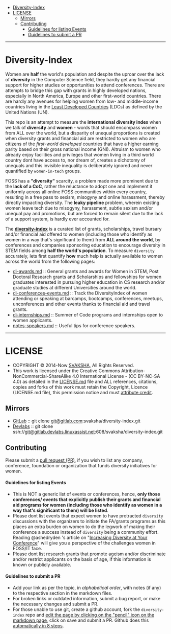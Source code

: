 + [Diversity-Index](#diversity-index)
+ [LICENSE](#license)
   + [Mirrors](#mirrors)
   + [Contributing](#contributing)
        + [Guidelines for listing Events](#guidelines-for-listing-events)
        + [Guidelines to submit a PR](#guidelines-to-submit-a-pr)

----

# Diversity-Index

Women are __half__ the world's population and despite the uproar over the lack of __diversity__ in the Computer Science field, they hardly get any financial support for higher studies or opportunities to attend conferences. There are attempts to bridge this gap with grants in highly developed nations, especially in North America, Europe and other first-world countries. There are hardly any avenues for helping women from low- and middle-income countries living in the [Least Developed Countries](https://www.oecd.org/dac/stats/49483614.pdf) (LDCs) as defined by the United Nations (UN). 

This repo is an attempt to measure the __international diversity index__ when we talk of __diversity__ and __women__ - words that should encompass women from ALL over the world, but a disparity of unequal proportions is created when diversity grants and financial aid are restricted to women who are citizens of the _first-world developed_ countries that have a higher earning parity based on their gross national income (GNI). Altruism to women who already enjoy facilities and privileges that women living in a third world country dont have access to, nor dream of, creates a dichotomy of unequals and this invisible inequality is deliberately ignored and never quantified by `women-in-tech` groups.

FOSS has a __"diversity"__ scarcity, a problem made more prominent due to the __lack of a CoC__, rather the reluctance to adopt one and implement it uniformly across all online FOSS communities within every country, resulting in a free pass to sexism, misogyny and online harassment, thereby directly impacting diversity. The __leaky pipeline__ problem, wherein existing women leave tech due to misogyny, harassment, subtle sexism and/or unequal pay and promotions, but are forced to remain silent due to the lack of a support system, is hardly ever accounted for. 

The **[diversity-index](http://svaksha.github.io/diversity-index)** is a curated list of grants, scholarships, travel bursary and/or financial aid offered to women (including those who identify as women in a way that's significant to them) from __ALL around the world__, by conferences and companies sponsoring education to encourage diversity in STEM fields among __half the world's population__. To measure `diversity` accurately, lets first quantify __how__ much help is actually available to women across the world from the following pages:

+ [di-awards.md](https://github.com/svaksha/diversity-index/blob/master/di-awards.md) :: General grants and awards for Women in STEM, Post Doctoral Research grants and Scholarships and fellowships for women graduates interested in pursuing higher education in CS research and/or graduate studies at different Universities around the world.
+ [di-conferences-events.md](https://github.com/svaksha/diversity-index/blob/master/di-conferences-events.md) :: Track the DiversityIndex of women attending or speaking at barcamps, bootcamps, conferences, meetups, unconferences and other events thanks to financial aid and travel grants.
+ [di-internships.md](https://github.com/svaksha/diversity-index/blob/master/di-internships.md) :: Summer of Code programs and internships open to women applicants.
+ [notes-speakers.md](https://github.com/svaksha/diversity-index/blob/master/notes-speakers.md) :: Useful tips for conference speakers.

----

# LICENSE 
+ COPYRIGHT © 2014-Now [SVAKSHA](http://svaksha.com/pages/Bio), All Rights Reserved. 
+ This work is licensed under the Creative Commons Attribution-NonCommercial-ShareAlike 4.0 International License - (CC BY-NC-SA 4.0) as detailed in the [LICENSE.md](https://github.com/svaksha/diversity-index/blob/master/LICENSE.md) file and ALL references, citations, copies and forks of this work must retain the Copyright, Licence (LICENSE.md file), this permission notice and must [attribute credit](https://en.wikipedia.org/wiki/Creative_Commons_license#Attribution).

## Mirrors
+ [GitLab](https://gitlab.com/svaksha/diversity-index) :: git clone git@gitlab.com:svaksha/diversity-index.git 
+ [Devlabs](https://gitlab.devlabs.linuxassist.net/svaksha/diversity-index) :: git clone ssh://git@gitlab.devlabs.linuxassist.net:608/svaksha/diversity-index.git

## Contributing 
Please submit a [pull request (PR)](https://github.com/svaksha/diversity-index/pulls), if you wish to list any company, conference, foundation or organization that funds diversity initiatives for women.

#### Guidelines for listing Events
+ This is NOT a generic list of events or conferences, hence, **only those conferences/ events that explicitly publish their grants and financial aid programs for women (including those who identify as women in a way that's significant to them) will be listed**. 
+ Please dont list events that expect women to have protracted `diversity` discussions with the organizers to initiate the FA/grants programs as this places an extra burden on women to do the legwork of making their conference a success instead of `diversity` being a community effort. Reading @ashedryden 's article on "[Increasing Diversity at Your Conference](http://www.ashedryden.com/blog/increasing-diversity-at-your-conference)" will give you a perspective of the challenges women in FOSS/IT face. 
+ Please dont list research grants that promote ageism and/or discriminate and/or restrict applicants on the basis of age, if this information is known or publicly available. 

#### Guidelines to submit a PR
+ Add your link as per the topic, in _alphabetical order_, with notes (if any) to the respective section in the markdown files.
+ For broken links or outdated information, submit a bug report, or make the necessary changes and submit a PR.
+ For those unable to use git, create a github account, fork the `diversity-index` repo and [edit the page by clicking on the "pencil" icon on the markdown page](https://help.github.com/articles/editing-files-in-your-repository), click on save and submit a PR. Github does this [automatically in 8 steps](https://help.github.com/articles/editing-files-in-another-user-s-repository).


